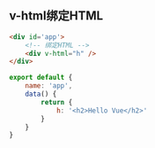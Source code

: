 ## v-html绑定HTML

```html
<div id='app'>
	<!-- 绑定HTML -->
	<div v-html="h" />
</div>
```

```javascript
export default {
	name: 'app',
	data() {
		return {
			h: '<h2>Hello Vue</h2>'
		}
	}
}
```